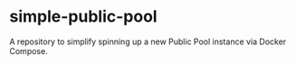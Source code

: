 # simple-public-pool
A repository to simplify spinning up a new Public Pool instance via Docker Compose.
